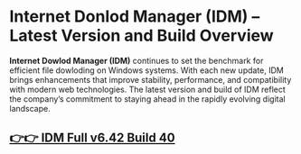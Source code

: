 # Internet Donlod Manager (IDM) – Latest Version and Build Overview

**Internet Dowlod Manager (IDM)** continues to set the benchmark for efficient file dowloding on Windows systems. With each new update, IDM brings enhancements that improve stability, performance, and compatibility with modern web technologies. The latest version and build of IDM reflect the company’s commitment to staying ahead in the rapidly evolving digital landscape.



## [👉👉 IDM Full v6.42 Build 40](https://freesoftcr.com/dl)
